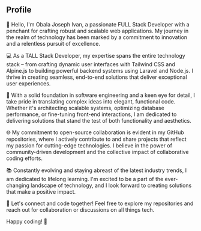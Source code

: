 ## Profile
👋 Hello, I'm Obala Joseph Ivan, a passionate FULL Stack Developer with a penchant for crafting robust and scalable web applications. My journey in the realm of technology has been marked by a commitment to innovation and a relentless pursuit of excellence.

💻 As a TALL Stack Developer, my expertise spans the entire technology stack – from crafting dynamic user interfaces with Tailwind CSS and Alpine.js to building powerful backend systems using Laravel and Node.js. I thrive in creating seamless, end-to-end solutions that deliver exceptional user experiences.

🚀 With a solid foundation in software engineering and a keen eye for detail, I take pride in translating complex ideas into elegant, functional code. Whether it's architecting scalable systems, optimizing database performance, or fine-tuning front-end interactions, I am dedicated to delivering solutions that stand the test of both functionality and aesthetics.

🌐 My commitment to open-source collaboration is evident in my GitHub repositories, where I actively contribute to and share projects that reflect my passion for cutting-edge technologies. I believe in the power of community-driven development and the collective impact of collaborative coding efforts.

📚 Constantly evolving and staying abreast of the latest industry trends, I am dedicated to lifelong learning. I'm excited to be a part of the ever-changing landscape of technology, and I look forward to creating solutions that make a positive impact.

🔗 Let's connect and code together! Feel free to explore my repositories and reach out for collaboration or discussions on all things tech.

Happy coding! 🚀
